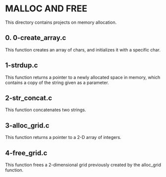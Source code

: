 # MALLOC AND FREE

This directory contains projects on memory allocation.

## 0. 0-create_array.c
This function creates an array of chars, and initializes it with a
specific char.

## 1-strdup.c
This function returns a pointer to a newly allocated space in memory, which
contains a copy of the string given as a parameter.

## 2-str_concat.c
This function concatenates two strings.

## 3-alloc_grid.c
This function returns a pointer to a 2-D array of integers.

## 4-free_grid.c
This function frees a 2-dimensional grid previously created by the alloc_grid
function.
